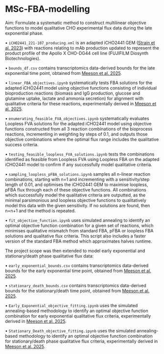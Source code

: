 # MSc-FBA-modelling
Aim: Formulate a systematic method to construct multilinear objective functions to model qualitative CHO experimental flux data during the late exponential phase.

• `iCHO2441_221-107_producing.xml` is an adapted iCHO2441 GEM (<a href="https://pubmed.ncbi.nlm.nih.gov/36866411/">Strain et al. 2023</a>) with  reactions relating to mAb production updated to represent the product profile of the Apollo X CHO-DG44 cell line (FUJIFILM Diosynth Biotechnologies).

• `bounds_df.csv` contains transcriptomics data-derived bounds for the late exponential time point, obtained from <a href="https://analyticalsciencejournals.onlinelibrary.wiley.com/doi/10.1002/bit.28982">Meeson et al. 2025</a>.

• `linear_FBA_objectives.ipynb` systematically tests FBA solutions for the adapted iCHO2441 model using objective functions consisting of individual bioproduction reactions (biomass and IgG production, glucose and glutamine uptake, lactate and ammonia secretion) for alignment with qualitative criteria for these reactions, experimentally derived in <a href="https://analyticalsciencejournals.onlinelibrary.wiley.com/doi/10.1002/bit.28982">Meeson et al. 2025</a>.

• `enumerating_feasible_FVA_objectives.ipynb` systematically evaluates Loopless FVA solutions for the adapted iCHO2441 model using objective functions constructed from all 3 reaction combinations of the bioprocess reactions, incrementing in weighting by steps of 0.1, and outputs those objective combinations where the optimal flux range includes the qualitative success criteria.

• `testing_feasible_loopless_FVA_solutions.ipynb` tests the combinations identified as feasible from Loopless FVA using Loopless FBA on the adapted iCHO2441 model to confirm if any successfully model qualitative criteria.

• `sampling_loopless_pFBA_solutions.ipynb` samples all n-linear reaction combinations, starting with n=1 and incrementing with a sensitivity/step length of 0.01, and optimises the iCHO2441 GEM to maximise loopless, pFBA flux through each of these objective functions. All combinations which successfully model the qualitative criteria are outputted, as the minimal parsimonious and loopless objective functions to qualitatively model this data with the given sensitivity. If no solutions are found, then n=n+1 and the method is repeated.

• `fit_objective_function.ipynb` uses simulated annealing to identify an optimal objective function combination for a given set of reactions, which minimises qualitative mismatch from standard FBA, pFBA or loopless FBA solutions and qualitative flux criteria. This script also includes a faster version of the standard FBA method which approximates halves runtime.


The project scope was then extended to model early exponential and stationary/death phase qualitative flux data:

• `early_exponential_bounds.csv` contains transcriptomics data-derived bounds for the early exponential time point, obtained from <a href="https://analyticalsciencejournals.onlinelibrary.wiley.com/doi/10.1002/bit.28982">Meeson et al. 2025</a>.

• `stationary_death_bounds.csv` contains transcriptomics data-derived bounds for the stationary/death time point, obtained from <a href="https://analyticalsciencejournals.onlinelibrary.wiley.com/doi/10.1002/bit.28982">Meeson et al. 2025</a>.

• `Early_Exponential_objective_fitting.ipynb` uses the simulated annealing-based methodology to identify an optimal objective function combination for early exponential qualitative flux criteria, experimentally derived in <a href="https://analyticalsciencejournals.onlinelibrary.wiley.com/doi/10.1002/bit.28982">Meeson et al. 2025</a>.

• `Stationary_Death_objective_fitting.ipynb` uses the simulated annealing-based methodology to identify an optimal objective function combination for stationary/death phase qualitative flux criteria, experimentally derived in <a href="https://analyticalsciencejournals.onlinelibrary.wiley.com/doi/10.1002/bit.28982">Meeson et al. 2025</a>.
